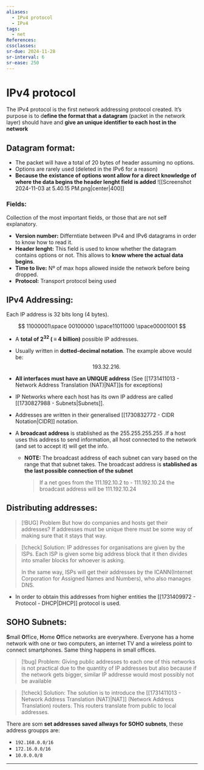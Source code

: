 ```yaml
---
aliases:
  - IPv4 protocol
  - IPv4
tags:
  - net
References: 
cssclasses: 
sr-due: 2024-11-28
sr-interval: 6
sr-ease: 250
---
```

# IPv4 protocol
The IPv4 protocol is the first network addressing protocol created. It’s purpose is to d**efine the format that a datagram** (packet in the network layer) should have and **give an unique identifier to each host in the network**
## Datagram format: 

+ The packet will have a total of 20 bytes of header assuming no options.
+ Options are rarely used (deleted in the IPv6 for a reason)
+ **Because the existance of options wont allow for a direct knowledge of where the data begins the header lenght field is added**
![[Screenshot 2024-11-03 at 5.40.15 PM.png|center|400]]
### Fields:
Collection of the most important fields, or those that are not self explanatory.
+ **Version number:** Differntiate between IPv4 and IPv6 datagrams in order to know how to read it.
+ **Header lenght:** This field is used to know whether the datagram contains options or not. This allows to **know where the actual data begins**.
+ **Time to live:** Nº of max hops allowed inside the network before being dropped.
+ **Protocol:** Transport protocol being used

## IPv4 Addressing:
Each IP address is 32 bits long (4 bytes). 

$$
11000001\space 00100000 \space11011000 \space00001001
$$

+ A **total of $2^32$ ( $\equiv$ 4 billion)** possible IP addresses. 
+ Usually written in **dotted-decimal notation**. The example above would be:
  $$ 193.32.216.$$
  

+ **All interfaces must have an UNIQUE address** (See [[1731411013 - Network Address Translation (NAT)|NAT]]s for exceptions)
+ IP Networks where each host has its own IP address are called [[1730827988 - Subnets|Subnets]].
+ Addresses are written in their generalised [[1730832772 - CIDR Notation|CIDR]] notation.
+ A **broadcast address** is stablished as the $255.255.255.255$ .If a host uses this address to send information, all host connected to the network (and set to accept it) will get the info.
	+ **NOTE:** The broadcast address of each subnet can vary based on the range that that subnet takes. The broadcast address is **stablished as the last possible connection of the subnet**
	  > If a net goes from the 111.192.10.2 to - 111.192.10.24 the broadcast address will be 111.192.10.24

## Distributing addresses:

> [!BUG] Problem 
> But how do companies and hosts get their addresses? If addresses must be unique there must be some way of making sure that it stays that way.
> 

> [!check] Solution: 
> IP addresses for  organisations are given by the  ISPs. Each ISP is given some big address block that it then divides into smaller blocks for whoever is asking.
> 
> In the same way, ISPs will get their addresses by the ICANN(Internet Corporation for Assigned Names and Numbers), who also manages DNS.

+ In order to obtain this addresses from higher entities the [[1731409972 - Protocol - DHCP|DHCP]] protocol is used. 


## SOHO Subnets: 
**S**mall **O**ffice, **H**ome **O**ffice networks are everywhere. Everyone has a home network with one or two computers, an internet TV and a wireless point to connect smartphones. Same thing happens in small offices.  

> [!bug] Problem: 
>  Giving public addresses to each one of this networks is not practical due to the quantity of IP addresses but also because if the network gets bigger, similar IP addresse  would most possibly not be available


> [!check] Solution: 
> The solution is to introduce the [[1731411013 - Network Address Translation (NAT)|NAT]] (Network Address Translation) routers. This routers translate from public to local addresses. 

There are som **set addresses saved allways for SOHO subnets**, these address groupps are: 
+ `192.168.0.0/16`
+ `172.16.0.0/16`
+ `10.0.0.0/8` 



***
